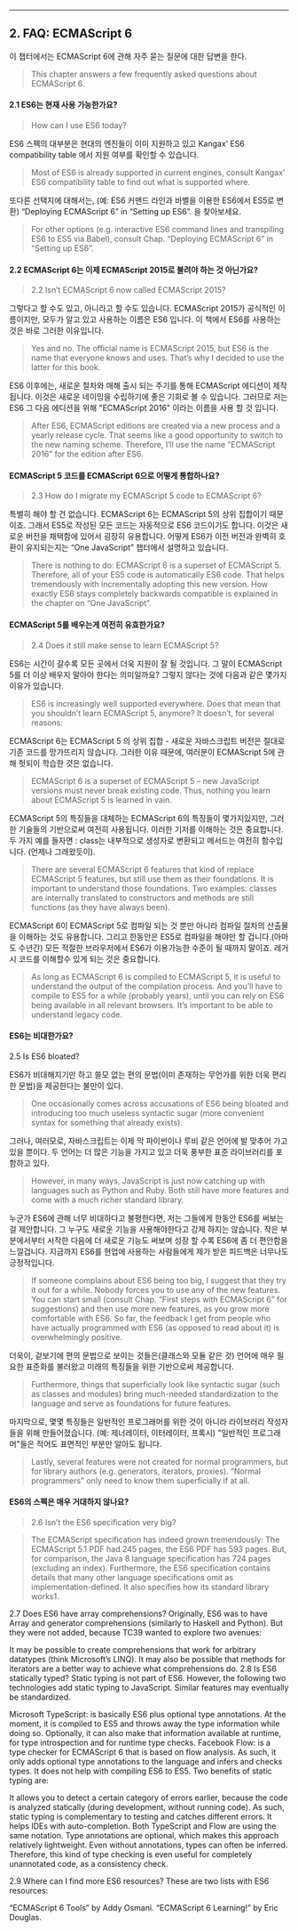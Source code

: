 ----
## 2. FAQ: ECMAScript 6

이 챕터에서는 ECMAScript 6에 관해 자주 묻는 질문에 대한 답변을 한다.
> This chapter answers a few frequently asked questions about ECMAScript 6.

#### 2.1 ES6는 현재 사용 가능한가요? 
> How can I use ES6 today?

ES6 스펙의 대부분은 현대의 엔진들이 이미 지원하고 있고 Kangax’ ES6 compatibility table 에서 지원 여부를 확인할 수 있습니다. 
> Most of ES6 is already supported in current engines, consult Kangax’ ES6 compatibility table to find out what is supported where.

또다른 선택지에 대해서는, (예: ES6 커맨드 라인과 바벨을 이용한 ES6에서 ES5로 변환) “Deploying ECMAScript 6” in “Setting up ES6”. 을 찾아보세요.
> For other options (e.g. interactive ES6 command lines and transpiling ES6 to ES5 via Babel), consult Chap. “Deploying ECMAScript 6” in “Setting up ES6”.

#### 2.2 ECMAScript 6는 이제 ECMAScript 2015로 불려야 하는 것 아닌가요?
> 2.2 Isn’t ECMAScript 6 now called ECMAScript 2015?

그렇다고 할 수도 있고, 아니라고 할 수도 있습니다. ECMAScript 2015가 공식적인 이름이지만, 모두가 알고 있고 사용하는 이름은 ES6 입니다. 이 책에서 ES6를 사용하는 것은 바로 그러한 이유입니다.
> Yes and no. The official name is ECMAScript 2015, but ES6 is the name that everyone knows and uses. That’s why I decided to use the latter for this book.

ES6 이후에는, 새로운 절차와 매해 출시 되는 주기를 통해 ECMAScript 에디션이 제작 됩니다. 이것은 새로운 네이밍을 수립하기에 좋은 기회로 볼 수 있습니다. 그러므로 저는 ES6 그 다음 에디션을 위해 "ECMAScript 2016" 이라는 이름을 사용 할 것 입니다.
> After ES6, ECMAScript editions are created via a new process and a yearly release cycle. That seems like a good opportunity to switch to the new naming scheme. Therefore, I’ll use the name “ECMAScript 2016” for the edition after ES6.

#### ECMAScript 5 코드를 ECMAScript 6으로 어떻게 통합하나요?
> 2.3 How do I migrate my ECMAScript 5 code to ECMAScript 6?

특별히 해야 할 건 없습니다. ECMAScript 6는 ECMAScript 5의 상위 집합이기 때문이죠. 그래서 ES5로 작성된 모든 코드는 자동적으로 ES6 코드이기도 합니다. 이것은 새로운 버전을 채택함에 있어서 굉장히 유용합니다. 어떻게 ES6가 이전 버전과 완벽히 호환이 유지되는지는 “One JavaScript” 챕터에서 설명하고 있습니다.
> There is nothing to do: ECMAScript 6 is a superset of ECMAScript 5. Therefore, all of your ES5 code is automatically ES6 code. That helps tremendously with incrementally adopting this new version. How exactly ES6 stays completely backwards compatible is explained in the chapter on “One JavaScript”.

#### ECMAScript 5를 배우는게 여전히 유효한가요?
> 2.4 Does it still make sense to learn ECMAScript 5?

ES6는 시간이 갈수록 모든 곳에서 더욱 지원이 잘 될 것입니다. 그 말이 ECMAScript 5를 더 이상 배우지 말아야 한다는 의미일까요? 그렇지 않다는 것에 다음과 같은 몇가지 이유가 있습니다.
> ES6 is increasingly well supported everywhere. Does that mean that you shouldn’t learn ECMAScript 5, anymore? It doesn’t, for several reasons:

ECMAScript 6는 ECMAScript 5 의 상위 집합 - 새로운 자바스크립트 버전은 절대로 기존 코드를 망가뜨리지 않습니다. 그러한 이유 때문에,  여러분이 ECMAScript 5에 관해 헛되이 학습한 것은 없습니다.
> ECMAScript 6 is a superset of ECMAScript 5 – new JavaScript versions must never break existing code. Thus, nothing you learn about ECMAScript 5 is learned in vain.

ECMAScript 5의 특징들을 대체하는 ECMAScript 6의 특징들이 몇가지있지만, 그러한 기술들의 기반으로써 여전히 사용됩니다. 이러한 기저를 이해하는 것은 중요합니다. 두 가지 예를 들자면 : class는 내부적으로 생성자로 변환되고 메서드는 여전히 함수입니다. (언제나 그래왔듯이).
> There are several ECMAScript 6 features that kind of replace ECMAScript 5 features, but still use them as their foundations. It is important to understand those foundations. Two examples: classes are internally translated to constructors and methods are still functions (as they have always been).

ECMAScript 6이 ECMAScript 5로 컴파일 되는 것 뿐만 아니라 컴파일 절차의 산출물을 이해하는 것도 유용합니다. 그리고 한동안은 ES5로 컴파일을 해야만 할 겁니다.(아마도 수년간) 모든 적절한 브라우저에서 ES6가 이용가능한 수준이 될 때까지 말이죠. 레거시 코드를 이해할수 있게 되는 것은 중요합니다.
> As long as ECMAScript 6 is compiled to ECMAScript 5, it is useful to understand the output of the compilation process. And you’ll have to compile to ES5 for a while (probably years), until you can rely on ES6 being available in all relevant browsers.
It’s important to be able to understand legacy code.

#### ES6는 비대한가요? 
2.5 Is ES6 bloated?

ES6가 비대해지기만 하고 쓸모 없는 편의 문법(이미 존재하는 무언가를 위한 더욱 편리한 문법)을 제공한다는 불만이 있다. 
> One occasionally comes across accusations of ES6 being bloated and introducing too much useless syntactic sugar (more convenient syntax for something that already exists).

그러나, 여러모로, 자바스크립트는 이제 막 파이썬이나 루비 같은 언어에 발 맞추어 가고 있을 뿐이다. 두 언어는 더 많은 기능을 가지고 있고 더욱 풍부한 표준 라이브러리를 포함하고 있다. 
> However, in many ways, JavaScript is just now catching up with languages such as Python and Ruby. Both still have more features and come with a much richer standard library.

누군가 ES6에 관해 너무 비대하다고 불평한다면, 저는 그들에게 한동안 ES6를 써보는 걸 제안합니다. 그 누구도 새로운 기능을 사용해야한다고 강제 하지는 않습니다. 작은 부분에서부터 시작한 다음에 더 새로운 기능도 써보며 성장 할 수록 ES6에 좀 더 편안함을 느낄겁니다. 지금까지 ES6를 현업에 사용하는 사람들에게 제가 받은 피드백은 너무나도 긍정적입니다.
> If someone complains about ES6 being too big, I suggest that they try it out for a while. Nobody forces you to use any of the new features. You can start small (consult Chap. “First steps with ECMAScript 6” for suggestions) and then use more new features, as you grow more comfortable with ES6. So far, the feedback I get from people who have actually programmed with ES6 (as opposed to read about it) is overwhelmingly positive.

더욱이, 겉보기에 편의 문법으로 보이는 것들은(클래스와 모듈 같은 것) 언어에 매우 필요한 표준화를 불러왔고 미래의 특징들을 위한 기반으로써 제공합니다.
> Furthermore, things that superficially look like syntactic sugar (such as classes and modules) bring much-needed standardization to the language and serve as foundations for future features.

마지막으로, 몇몇 특징들은 일반적인 프로그래머를 위한 것이 아니라 라이브러리 작성자들을 위해 만들어졌습니다. (예: 제너레이터, 이터레이터, 프록시) "일반적인 프로그래머"들은 적어도 표면적인 부분만 알아도 됩니다. 
> Lastly, several features were not created for normal programmers, but for library authors (e.g. generators, iterators, proxies). “Normal programmers” only need to know them superficially if at all.

#### ES6의 스펙은 매우 거대하지 않나요?
> 2.6 Isn’t the ES6 specification very big?

> The ECMAScript specification has indeed grown tremendously: The ECMAScript 5.1 PDF had 245 pages, the ES6 PDF has 593 pages. But, for comparison, the Java 8 language specification has 724 pages (excluding an index). Furthermore, the ES6 specification contains details that many other language specifications omit as implementation-defined. It also specifies how its standard library works1.

2.7 Does ES6 have array comprehensions?
Originally, ES6 was to have Array and generator comprehensions (similarly to Haskell and Python). But they were not added, because TC39 wanted to explore two avenues:

It may be possible to create comprehensions that work for arbitrary datatypes (think Microsoft’s LINQ).
It may also be possible that methods for iterators are a better way to achieve what comprehensions do.
2.8 Is ES6 statically typed?
Static typing is not part of ES6. However, the following two technologies add static typing to JavaScript. Similar features may eventually be standardized.

Microsoft TypeScript: is basically ES6 plus optional type annotations. At the moment, it is compiled to ES5 and throws away the type information while doing so. Optionally, it can also make that information available at runtime, for type introspection and for runtime type checks.
Facebook Flow: is a type checker for ECMAScript 6 that is based on flow analysis. As such, it only adds optional type annotations to the language and infers and checks types. It does not help with compiling ES6 to ES5.
Two benefits of static typing are:

It allows you to detect a certain category of errors earlier, because the code is analyzed statically (during development, without running code). As such, static typing is complementary to testing and catches different errors.
It helps IDEs with auto-completion.
Both TypeScript and Flow are using the same notation. Type annotations are optional, which makes this approach relatively lightweight. Even without annotations, types can often be inferred. Therefore, this kind of type checking is even useful for completely unannotated code, as a consistency check.

2.9 Where can I find more ES6 resources?
These are two lists with ES6 resources:

“ECMAScript 6 Tools” by Addy Osmani.
“ECMAScript 6 Learning!” by Eric Douglas.
